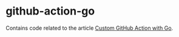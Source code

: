 # github-action-go

Contains code related to the article [Custom GitHub Action with Go](https://thedevelopercafe.com/articles/custom-github-action-with-go-29d9ce66e5a8).
